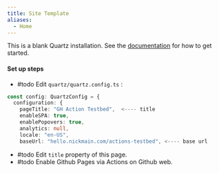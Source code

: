 ```yaml
---
title: Site Template
aliases:
  - Home
---
```


This is a blank Quartz installation.
See the [documentation](https://quartz.jzhao.xyz) for how to get started.

#### Set up steps

* #todo  Edit `quartz/quartz.config.ts` :

```typescript
const config: QuartzConfig = {
  configuration: {
    pageTitle: "GH Action Testbed",  <---- title
    enableSPA: true,
    enablePopovers: true,
    analytics: null,
    locale: "en-US",
    baseUrl: "hello.nickmain.com/actions-testbed", <---- base url
```

* #todo  Edit `title` property of this page.
* #todo  Enable Github Pages via Actions on Github web.